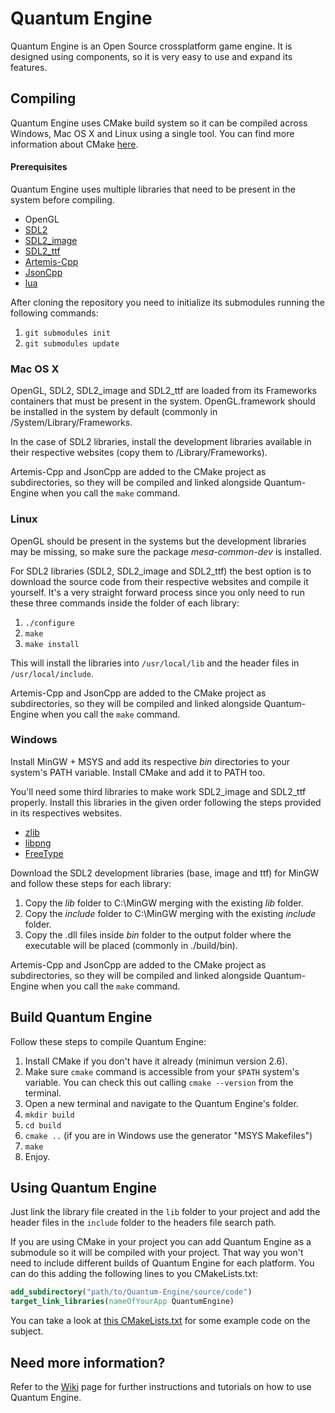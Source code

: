 Quantum Engine
=======

Quantum Engine is an Open Source crossplatform game engine. It is designed using components, so it is very easy to use and expand its features.

## Compiling

Quantum Engine uses CMake build system so it can be compiled across Windows, Mac OS X and Linux using a single tool. You can find more information about CMake [here](http://www.cmake.org/).

#### Prerequisites

Quantum Engine uses multiple libraries that need to be present in the system before compiling.
* OpenGL
* [SDL2](http://www.libsdl.org/download-2.0.php)
* [SDL2_image](http://www.libsdl.org/projects/SDL_image/)
* [SDL2_ttf](http://www.libsdl.org/projects/SDL_ttf/)
* [Artemis-Cpp](https://github.com/L4D15/Artemis-Cpp)
* [JsonCpp](https://github.com/L4D15/jsoncpp)
* [lua](https://github.com/LuaDist/lua)

After cloning the repository you need to initialize its submodules running the following commands:

1. `git submodules init`
2. `git submodules update`

### Mac OS X
OpenGL, SDL2, SDL2_image and SDL2_ttf are loaded from its Frameworks containers that must be present in the system. OpenGL.framework should be installed in the system by default (commonly in /System/Library/Frameworks.

In the case of SDL2 libraries, install the development libraries available in their respective websites (copy them to /Library/Frameworks).

Artemis-Cpp and JsonCpp are added to the CMake project as subdirectories, so they will be compiled and linked alongside Quantum-Engine when you call the `make` command.

### Linux
OpenGL should be present in the systems but the development libraries may be missing, so make sure the package _mesa-common-dev_ is installed.

For SDL2 libraries (SDL2, SDL2_image and SDL2_ttf) the best option is to download the source code from their respective websites and compile it yourself. It's a very straight forward process since you only need to run these three commands inside the folder of each library:

1. `./configure`
2. `make`
3. `make install`

This will install the libraries into `/usr/local/lib` and the header files in `/usr/local/include`.

Artemis-Cpp and JsonCpp are added to the CMake project as subdirectories, so they will be compiled and linked alongside Quantum-Engine when you call the `make` command.

### Windows

Install MinGW + MSYS and add its respective *bin* directories to your system's PATH variable. Install CMake and add it to PATH too.

You'll need some third libraries to make work SDL2_image and SDL2_ttf properly. Install this libraries in the given order following the steps provided in its respectives websites.
* [zlib](http://www.zlib.net/)
* [libpng](http://www.libpng.org/pub/png/libpng.html)
* [FreeType](http://www.freetype.org/)

Download the SDL2 development libraries (base, image and ttf) for MinGW and follow these steps for each library:

1. Copy the *lib* folder to C:\MinGW merging with the existing *lib* folder.
2. Copy the *include* folder to C:\MinGW merging with the existing *include* folder.
3. Copy the .dll files inside *bin* folder to  the output folder where the executable will be placed (commonly in ./build/bin).

Artemis-Cpp and JsonCpp are added to the CMake project as subdirectories, so they will be compiled and linked alongside Quantum-Engine when you call the `make` command.

## Build Quantum Engine
Follow these steps to compile Quantum Engine:

1. Install CMake if you don't have it already (minimun version 2.6).
2. Make sure `cmake` command is accessible from your `$PATH` system's variable. You can check this out calling `cmake --version` from the terminal.
3. Open a new terminal and navigate to the Quantum Engine's folder.
4. `mkdir build`
5. `cd build`
6. `cmake ..` (if you are in Windows use the generator "MSYS Makefiles")
7. `make`
8. Enjoy.

## Using Quantum Engine

Just link the library file created in the `lib` folder to your project and add the header files in the `include` folder to the headers file search path.

If you are using CMake in your project you can add Quantum Engine as a submodule so it will be compiled with your project. That way you won't need to include different builds of Quantum Engine for each platform. You can do this adding the following lines to you CMakeLists.txt:

````CMake
add_subdirectory("path/to/Quantum-Engine/source/code")
target_link_libraries(nameOfYourApp QuantumEngine)
````

You can take a look at [this CMakeLists.txt](https://github.com/L4D15/Quantum/blob/master/Source%20Code/CMakeLists.txt) for some example code on the subject.

## Need more information?
Refer to the [Wiki](https://github.com/L4D15/Quantum-Engine/wiki) page for further instructions and tutorials on how to use Quantum Engine.